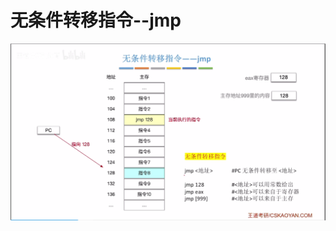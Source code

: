 


# 无条件转移指令--jmp
![输入图片说明](/imgs/2025-08-14/h8jGgzdJlGNhWQsL.png)
<!--stackedit_data:
eyJoaXN0b3J5IjpbLTU2NzkxNjQ0NCwyMDQwMjk3NjIyLDQ0MD
kwNTYxOV19
-->
